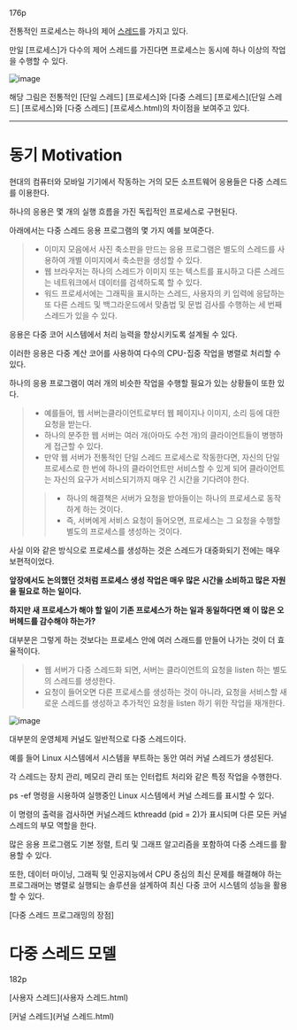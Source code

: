 176p

전통적인 프로세스는 하나의 제어 [스레드](스레드.html)를 가지고 있다.

만일 [프로세스]가 다수의 제어 스레드를 가진다면 프로세스는 동시에 하나 이상의 작업을 수행할 수 있다.

![image](https://user-images.githubusercontent.com/116250393/211206105-1361a50b-cc61-431e-ac88-b7d5a884817e.png)

해당 그림은 전통적인 [단일 스레드] [프로세스]와 [다중 스레드] [프로세스](단일 스레드] [프로세스]와 [다중 스레드] [프로세스.html)의 차이점을 보여주고 있다.

***

# 동기 Motivation

현대의 컴퓨터와 모바일 기기에서 작동하는 거의 모든 소프트웨어 응용들은 다중 스레드를 이용한다.

하나의 응용은 몇 개의 실행 흐름을 가진 독립적인 프로세스로 구현된다.

아래에서는 다중 스레드 응용 프로그램의 몇 가지 예를 보여준다.

> * 이미지 모음에서 사진 축소판을 만드는 응용 프로그램은 별도의 스레드를 사용하여 개별 이미지에서 축소판을 생성할 수 있다.
> * 웹 브라우저는 하나의 스레드가 이미지 또는 텍스트를 표시하고 다른 스레드는 네트워크에서 데이터를 검색하도록 할 수 있다.
> * 워드 프로세서에는 그래픽을 표시하는 스레드, 사용자의 키 입력에 응답하는 또 다른 스레드 및 백그라운드에서 맞춤법 및 문법 검사를 수행하는 세 번째 스레드가 있을 수 있다.

응용은 다중 코어 시스템에서 처리 능력을 향상시키도록 설계될 수 있다. 

이러한 응용은 다중 계산 코어를 사용하여 다수의 CPU-집중 작업을 병렬로 처리할 수 있다.

하나의 응용 프로그램이 여러 개의 비슷한 작업을 수행할 필요가 있는 상황들이 또한 있다. 

> * 예를들어, 웹 서버는클라이언트로부터 웹 페이지나 이미지, 소리 등에 대한 요청을 받는다. 
> * 하나의 분주한 웹 서버는 여러 개(아마도 수천 개)의 클라이언트들이 병행하게 접근할 수 있다. 
> * 만약 웹 서버가 전통적인 단일 스레드 프로세스로 작동한다면, 자신의 단일 프로세스로 한 번에 하나의 클라이언트만 서비스할 수 있게 되어 클라이언트는 자신의 요구가 서비스되기까지 매우 긴 시간을 기다려야 한다.
> > * 하나의 해결책은 서버가 요청을 받아들이는 하나의 프로세스로 동작하게 하는 것이다. 
> > * 즉, 서버에게 서비스 요청이 들어오면, 프로세스는 그 요청을 수행할 별도의 프로세스를 생성하는 것이다. 

사실 이와 같은 방식으로 프로세스를 생성하는 것은 스레드가 대중화되기 전에는 매우 보편적이었다.

**앞장에서도 논의했던 것처럼 프로세스 생성 작업은 매우 많은 시간을 소비하고 많은 자원을 필요로 하는 일이다.**

**하지만 새 프로세스가 해야 할 일이 기존 프로세스가 하는 일과 동일하다면 왜 이 많은 오버헤드를 감수해야 하는가?** 

대부분은 그렇게 하는 것보다는 프로세스 안에 여러 스래드를 만들어 나가는 것이 더 효율적이다. 

> * 웹 서버가 다중 스레드화 되면, 서버는 클라이언트의 요청을 listen 하는 별도의 스레드를 생성한다. 
> * 요청이 들어오면 다른 프로세스를 생성하는 것이 아니라, 요청을 서비스할 새로운 스레드를 생성하고 추가적인 요청을 listen 하기 위한 작업을 재개한다. 

![image](https://user-images.githubusercontent.com/116250393/212710971-38487821-82f2-45ed-851f-dcd1a219d6f0.png)

대부분의 운영체제 커널도 일반적으로 다중 스레드이다.

예를 들어 Linux 시스템에서 시스템을 부트하는 동안 여러 커널 스레드가 생성된다. 

각 스레드는 장치 관리, 메모리 관리 또는 인터럽트 처리와 같은 특정 작업을 수행한다. 

ps -ef 명령을 시용하여 실행중인 Linux 시스템에서 커널 스레드를 표시할 수 있다. 

이 명령의 출력을 검사하면 커널스레드 kthreadd (pid = 2)가 표시되며 다른 모든 커널 스레드의 부모 역할을 한다.

많은 응용 프로그램도 기본 정렬, 트리 및 그래프 알고리즘을 포함하여 다중 스레드를 활용할 수 있다. 

또한, 데이터 마이닝, 그래픽 및 인공지능에서 CPU 중심의 최신 문제를 해결해야 하는 프로그래머는 병렬로 실행되는 솔루션을 설계하여 최신 다중 코어 시스템의 성능을 활용할 수 있다.

[다중 스레드 프로그래밍의 장점]

# 다중 스레드 모델

182p

[사용자 스레드](사용자 스레드.html)

[커널 스레드](커널 스레드.html)